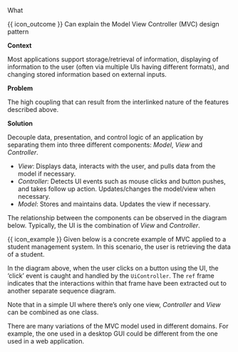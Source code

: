 <span id="title">What</span>

<span id="prereqs"></span>

<span id="outcomes">{{ icon_outcome }} Can explain the Model View Controller (MVC) design pattern</span>

<div id="body">

**Context**

Most applications support storage/retrieval of information, displaying of information to the user (often via multiple UIs having different formats), and changing stored information based on external inputs.

**Problem**

The high coupling that can result from the interlinked nature of the features described above.

**Solution**

Decouple data, presentation, and control logic of an application by separating them into three different components: _Model_, _View_ and _Controller_.

* _View_: Displays data, interacts with the user, and pulls data from the model if necessary.
* _Controller_: Detects UI events such as mouse clicks and button pushes, and takes follow up action. Updates/changes the model/view when necessary.
* _Model_: Stores and maintains data. Updates the view if necessary.

The relationship between the components can be observed in the diagram below. Typically, the UI is the combination of _View_ and _Controller_.

<pic eager src="{{baseUrl}}/designPatterns/modelViewController/what/images/classDiagram.png" width="400" />
<p/>

<box>

{{ icon_example }} Given below is a concrete example of MVC applied to a student management system. In this scenario, the user is retrieving the data of a student.

<pic eager src="{{baseUrl}}/designPatterns/modelViewController/what/images/sequenceDiagram.png" width="500" />
<p/>

In the diagram above, when the user clicks on a button using the UI, the ‘click’ event is caught and handled by the `UiController`. The `ref` frame indicates that the interactions within that frame have been extracted out to another separate sequence diagram.

</box>

Note that in a simple UI where there’s only one view, _Controller_ and _View_ can be combined as one class.

There are many variations of the MVC model used in different domains. For example, the one used in a desktop GUI could be different from the one used in a web application.

</div>

<div id="extras">
</div>
